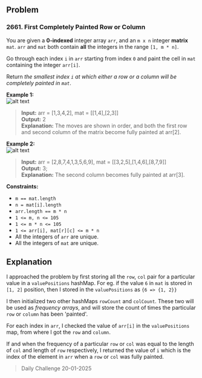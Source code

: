 ## Problem

### 2661. First Completely Painted Row or Column

You are given a **0-indexed** integer array `arr`, and an `m x n` integer **matrix** `mat`. `arr` and `mat` both contain **all** the integers in the range `[1, m * n]`.

Go through each index `i` in `arr` starting from index `0` and paint the cell in `mat` containing the integer `arr[i]`.

Return _the smallest index `i` at which either a row or a column will be completely painted in `mat`_.

**Example 1:**\
![alt text](https://assets.leetcode.com/uploads/2023/01/18/grid1.jpg "image explanation for example 1")

> **Input:** arr = [1,3,4,2], mat = [[1,4],[2,3]]\
> **Output:** 2\
> **Explanation:** The moves are shown in order, and both the first row and second column of the matrix become fully painted at arr[2].

**Example 2:**\
![alt text](https://assets.leetcode.com/uploads/2023/01/18/grid2.jpg "image explanation for example 2")

> **Input:** arr = [2,8,7,4,1,3,5,6,9], mat = [[3,2,5],[1,4,6],[8,7,9]]\
> **Output:** 3;\
> **Explanation:** The second column becomes fully painted at arr[3].

**Constraints:**

* `m == mat.length`
* `n = mat[i].length`
* `arr.length == m * n`
* `1 <= m, n <= 105`
* `1 <= m * n <= 105`
* `1 <= arr[i], mat[r][c] <= m * n`
* All the integers of `arr` are unique.
* All the integers of `mat` are unique.

## Explanation

I approached the problem by first storing all the `row`, `col` pair for a particular value in a `valuePositions` hashMap.
For eg. if the value `6` in `mat` is stored in `[1, 2]` position, then I stored in the `valuePositions` as `{6 => {1, 2}}`

I then initialized two other hashMaps `rowCount` and `colCount`. These two will be used as _frequency arrays_, and will store the count of times the particular `row` or `column` has been 'painted'.

For each index in `arr`, I checked the value of `arr[i]` in the `valuePositions` map, from where I got the `row` and `column`.

If and when the frequency of a particular `row` or `col` was equal to the length of `col` and length of `row` respectively, I returned the value of `i` which is the index of the element in `arr` when a `row` or `col` was fully painted.

> Daily Challenge 20-01-2025